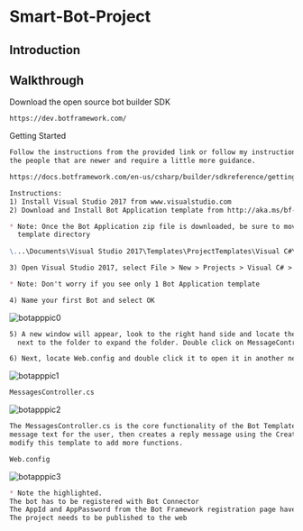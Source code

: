 # Smart-Bot-Project
## Introduction

## Walkthrough
Download the open source bot builder SDK
```markdown
https://dev.botframework.com/ 
```
Getting Started
``` markdown
Follow the instructions from the provided link or follow my instructions. Note that my instructions are for 
the people that are newer and require a little more guidance.

https://docs.botframework.com/en-us/csharp/builder/sdkreference/gettingstarted.html

Instructions:
1) Install Visual Studio 2017 from www.visualstudio.com
2) Download and Install Bot Application template from http://aka.ms/bf-bc-vstemplate

* Note: Once the Bot Application zip file is downloaded, be sure to move it to the Visual Studio 2017 
  template directory
  
\...\Documents\Visual Studio 2017\Templates\ProjectTemplates\Visual C#\

3) Open Visual Studio 2017, select File > New > Projects > Visual C# > Bot Application

* Note: Don't worry if you see only 1 Bot Application template

4) Name your first Bot and select OK
```
![botapppic0](https://cloud.githubusercontent.com/assets/25268970/23716194/4e597436-03fd-11e7-9117-0353362e6ed9.png)

```markdown
5) A new window will appear, look to the right hand side and locate the Controllers folder. Click the arrow 
  next to the folder to expand the folder. Double click on MessageContrller.cs to open it in a new tab. 

6) Next, locate Web.config and double click it to open it in another new tab.
```
![botapppic1](https://cloud.githubusercontent.com/assets/25268970/23715743/a670f2fe-03fb-11e7-983a-254a44fb971f.png)
```markdown
MessagesController.cs
```
![botapppic2](https://cloud.githubusercontent.com/assets/25268970/23719750/968403b8-040a-11e7-99e0-5557f629d6ae.png)

```markdown
The MessagesController.cs is the core functionality of the Bot Template. In this case the code takes the 
message text for the user, then creates a reply message using the CreateReplyMessage function. You can 
modify this template to add more functions.
```
```markdown
Web.config
```
![botapppic3](https://cloud.githubusercontent.com/assets/25268970/23720193/0b416cbc-040c-11e7-9e9a-4d9d5d0d4bb6.png)

```markdown
* Note the highlighted.
The bot has to be registered with Bot Connector
The AppId and AppPassword from the Bot Framework registration page have to be recorded in the project's web.config
The project needs to be published to the web
```
